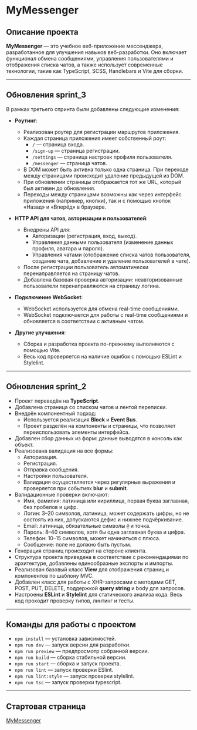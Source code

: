 # MyMessenger

## Описание проекта

**MyMessenger** — это учебное веб-приложение мессенджера, разработанное для улучшения навыков веб-разработки. Оно включает функционал обмена сообщениями, управления пользователями и отображения списка чатов, а также использует современные технологии, такие как TypeScript, SCSS, Handlebars и Vite для сборки.

---

## Обновления sprint_3

В рамках третьего спринта были добавлены следующие изменения:

- **Роутинг**:

  - Реализован роутер для регистрации маршрутов приложения.
  - Каждая страница приложения имеет собственный роут:
    - `/` — страница входа.
    - `/sign-up` — страница регистрации.
    - `/settings` — страница настроек профиля пользователя.
    - `/messenger` — страница чатов.
  - В DOM может быть активна только одна страница. При переходе между страницами происходит удаление предыдущей из DOM.
  - При обновлении страницы отображается тот же URL, который был активен до обновления.
  - Переходы между страницами возможны как через интерфейс приложения (например, кнопки), так и с помощью кнопок «Назад» и «Вперёд» в браузере.

- **HTTP API для чатов, авторизации и пользователей**:

  - Внедрены API для:
    - Авторизации (регистрация, вход, выход).
    - Управления данными пользователя (изменение данных профиля, аватара и пароля).
    - Управления чатами (отображение списка чатов пользователя, создание чата, добавление и удаление пользователей в чате).
  - После регистрации пользователь автоматически перенаправляется на страницу чатов.
  - Добавлена базовая проверка авторизации: неавторизованные пользователи перенаправляются на страницу логина.

- **Подключение WebSocket**:

  - WebSocket используется для обмена real-time сообщениями.
  - WebSocket подключается для работы с real-time сообщениями и обновляется в соответствии с активным чатом.

- **Другие улучшения**:
  - Сборка и разработка проекта по-прежнему выполняются с помощью Vite.
  - Весь код проверяется на наличие ошибок с помощью ESLint и Stylelint.

---

## Обновления sprint_2

- Проект переведён на **TypeScript**.
- Добавлена страница со списком чатов и лентой переписки.
- Внедрён компонентный подход:
  - Используется реализация **Block** и **Event Bus**.
  - Проект разделён на компоненты и страницы, что позволяет переиспользовать элементы интерфейса.
- Добавлен сбор данных из форм: данные выводятся в консоль как объект.
- Реализована валидация на все формы:
  - Авторизация.
  - Регистрация.
  - Отправка сообщения.
  - Настройки пользователя.
  - Валидация осуществляется через регулярные выражения и проверяется при событиях **blur** и **submit**.
- Валидационные проверки включают:
  - Имя, фамилия: латиница или кириллица, первая буква заглавная, без пробелов и цифр.
  - Логин: 3–20 символов, латиница, может содержать цифры, но не состоять из них, допускаются дефис и нижнее подчёркивание.
  - Email: латиница, обязательные символы `@` и точка.
  - Пароль: 8–40 символов, хотя бы одна заглавная буква и цифра.
  - Телефон: 10–15 символов, может начинаться с плюса.
  - Сообщение: поле не должно быть пустым.
- Генерация страниц происходит на стороне клиента.
- Структура проекта приведена в соответствие с рекомендациями по архитектуре, добавлены единообразные экспорты и импорты.
- Реализован базовый класс **View** для отображения страниц и компонентов по шаблону MVC.
- Добавлен класс для работы с XHR-запросами с методами GET, POST, PUT, DELETE, поддержкой **query string** и body для запросов.
- Настроены **ESLint** и **Stylelint** для статического анализа кода. Весь код проходит проверку типов, линтинг и тесты.

---

## Команды для работы с проектом

- `npm install` — установка зависимостей.
- `npm run dev` — запуск версии для разработки.
- `npm run preview` — предпросмотр собранной версии.
- `npm run build` — сборка стабильной версии.
- `npm run start` — сборка и запуск проекта.
- `npm run lint` — запуск проверки ESlint.
- `npm run lint:style` — запуск проверки stylelint.
- `npm run tsc` — запуск проверки typescript.

---

## Стартовая страница

[MyMessenger](https://ypraktikum.netlify.app/)
